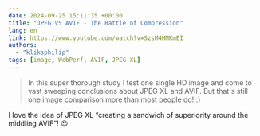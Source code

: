 ```yaml
---
date: 2024-09-25 15:11:35 +00:00
title: "JPEG VS AVIF - The Battle of Compression"
lang: en
link: https://www.youtube.com/watch?v=SzsM4HMKmEI
authors:
  - "kliksphilip"
tags: [image, WebPerf, AVIF, JPEG XL]
---
```


> In this super thorough study I test one single HD image and come to vast sweeping conclusions about JPEG XL and AVIF. But that's still one image comparison more than most people do! :)

I love the idea of JPEG XL “creating a sandwich of superiority around the middling AVIF”! 😍
